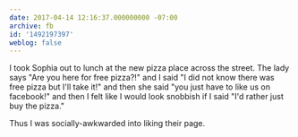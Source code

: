 ```yaml
---
date: 2017-04-14 12:16:37.000000000 -07:00
archive: fb
id: '1492197397'
weblog: false
---
```


I took Sophia out to lunch at the new pizza place across the street. The lady says "Are you here for free pizza?!" and I said "I did not know there was free pizza but I'll take it!" and then she said "you just have to like us on facebook!" and then I felt like I would look snobbish if I said "I'd rather just buy the pizza."

Thus I was socially-awkwarded into liking their page.
